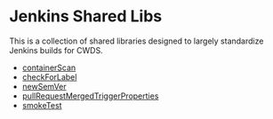 # Jenkins Shared Libs

This is a collection of shared libraries designed to largely standardize
Jenkins builds for CWDS.

* [containerScan](docs/containerScan.md)
* [checkForLabel](docs/checkForLabel.md)
* [newSemVer](docs/newSemVer.md)
* [pullRequestMergedTriggerProperties](docs/pullRequestMergedTriggerProperties.md)
* [smokeTest](docs/smokeTest.md)
